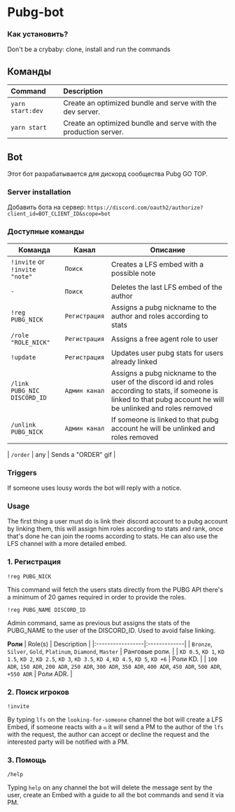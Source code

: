 # Pubg-bot

### Как установить?

Don't be a crybaby: clone, install and run the commands

## Команды

| Command      | Description                                                      |
| :----------- | :--------------------------------------------------------------- |
| `yarn start:dev` | Create an optimized bundle and serve with the dev server. |
| `yarn start` | Create an optimized bundle and serve with the production server. |

## Bot

Этот бот разрабатывается для дискорд сообщества Pubg GO TOP.

### Server installation

Добавить бота на сервер: `https://discord.com/oauth2/authorize?client_id=BOT_CLIENT_ID&scope=bot`

### Доступные команды

| Команда                          | Канал            | Описание                                                                                                                                                         |
|----------------------------------|--------------------|---------------------------------------------------------------------------------------------------------------------------------------------------------------------|
| `!invite` or `!invite "note"`            | `Поиск`   | Creates a LFS embed with a possible note                                                                                                                                                |
| `-`                              | `Поиск`   | Deletes the last LFS embed of the author                                                                                                                            |
| `!reg PUBG_NICK`            | `Регистрация` | Assigns a pubg nickname to the author and roles according to stats                                                                                                  |
| `/role "ROLE_NICK"`            | `Регистрация` | Assigns a free agent role to user                                                                                                  |
| `!update`                        | `Регистрация` | Updates user pubg stats for users already linked                                                                                                                    |
| `/link PUBG_NIC DISCORD_ID` | `Админ канал` | Assigns a pubg nickname to the user of the discord id and roles according to stats, if someone is linked to that pubg account he will be unlinked and roles removed |
| `/unlink PUBG_NICK`          | `Админ канал` | If someone is linked to that pubg account he will be unlinked and roles removed   

| `/order`                          | any      | Sends a "ORDER" gif                     |

### Triggers
If someone uses lousy words the bot will reply with a notice.

### Usage

The first thing a user must do is link their discord account to a pubg account by linking them, this will assign him roles according to stats and rank, once that's done he can join the rooms according to stats. He can also use the LFS channel with a more detailed embed.

### 1. Регистрация

`!reg PUBG_NICK`

This command will fetch the users stats directly from the PUBG API there's a minimum of 20 games required in order to provide the roles.

`!reg PUBG_NAME DISCORD_ID`

Admin command, same as previous but assigns the stats of the PUBG_NAME to the user of the DISCORD_ID. Used to avoid false linking.

**Роли**
| Role(s) | Description |
|:-----------------|:-------------|
| `Bronze`, `Silver`, `Gold`, `Platinum`, `Diamond`, `Master` | Ранговые роли. |
| `KD 0.5`, `KD 1`, `KD 1.5`, `KD 2`, `KD 2.5`, `KD 3`, `KD 3.5`, `KD 4`, `KD 4.5`, `KD 5`, `KD +6` | Роли KD. |
| `100 ADR`, `150 ADR`, `200 ADR`, `250 ADR`, `300 ADR`, `350 ADR`, `400 ADR`, `450 ADR`, `500 ADR`, `+550 ADR` | Роли ADR. |

### 2. Поиск игроков

`!invite`

By typing `lfs` on the `looking-for-someone` channel the bot will create a LFS Embed, if someone reacts with a `✉️` it will send a PM to the author of the `lfs` with the request, the author can accept or decline the request and the interested party will be notified with a PM.

### 3. Помощь

`/help`

Typing `help` on any channel the bot will delete the message sent by the user, create an Embed with a guide to all the bot commands and send it via PM.
